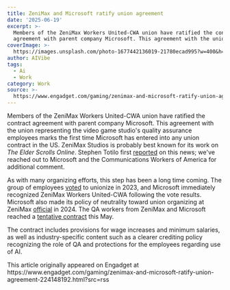 ```yaml
---
title: ZeniMax and Microsoft ratify union agreement
date: '2025-06-19'
excerpt: >-
  Members of the ZeniMax Workers United-CWA union have ratified the contract
  agreement with parent company Microsoft. This agreement with the union repr...
coverImage: >-
  https://images.unsplash.com/photo-1677442136019-21780ecad995?w=400&h=200&fit=crop&auto=format
author: AIVibe
tags:
  - Ai
  - Work
category: Work
source: >-
  https://www.engadget.com/gaming/zenimax-and-microsoft-ratify-union-agreement-224148192.html?src=rss
---
```

<p>Members of the ZeniMax Workers United-CWA union have ratified the contract agreement with parent company Microsoft. This agreement with the union representing the video game studio's quality assurance employees marks the first time Microsoft has entered into any union contract in the US. ZeniMax Studios is probably best known for its work on <em>The Elder Scrolls Online</em>. Stephen Totilo first <a data-i13n="elm:context_link;elmt:doNotAffiliate;cpos:1;pos:1" class="no-affiliate-link" href="https://bsky.app/profile/stephentotilo.bsky.social/post/3lryhr7gyvk2r">reported</a> on this news; we've reached out to Microsoft and the Communications Workers of America for additional comment.&nbsp;&nbsp;</p>
<p>As with many organizing efforts, this step has been a long time coming. The group of employees <a data-i13n="elm:context_link;elmt:doNotAffiliate;cpos:2;pos:1" class="no-affiliate-link" href="https://www.engadget.com/microsoft-union-zenimax-vote-recognize-190529301.html"><ins>voted</ins></a> to unionize in 2023, and Microsoft immediately recognized ZeniMax Workers United-CWA following the vote results. Microsoft also made its policy of neutrality toward union organizing at ZeniMax <a data-i13n="elm:context_link;elmt:doNotAffiliate;cpos:3;pos:1" class="no-affiliate-link" href="https://www.engadget.com/microsoft-and-cwa-forge-labor-neutrality-agreement-covering-all-zenimax-workers-212643324.html"><ins>official</ins></a> in 2024. The QA workers from ZeniMax and Microsoft reached a <a data-i13n="elm:context_link;elmt:doNotAffiliate;cpos:4;pos:1" class="no-affiliate-link" href="https://www.engadget.com/gaming/zenimax-qa-workers-win-tentative-union-contract-with-microsoft-194204789.html"><ins>tentative contract</ins></a> this May.</p>
<span id="end-legacy-contents"></span><p>The contract includes provisions for wage increases and minimum salaries, as well as industry-specific content such as a clearer crediting policy recognizing the role of QA and protections for the employees regarding use of AI.</p>This article originally appeared on Engadget at https://www.engadget.com/gaming/zenimax-and-microsoft-ratify-union-agreement-224148192.html?src=rss
